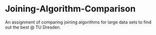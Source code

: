 # Joining-Algorithm-Comparison
An assignment of comparing joining algorithms for large data sets to find out the best @ TU Dresden. 
